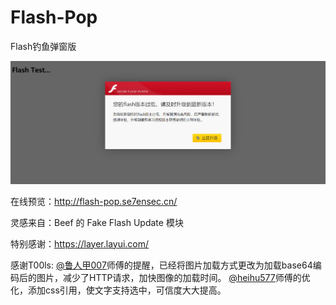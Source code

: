 # Flash-Pop

Flash钓鱼弹窗版

![](https://raw.githubusercontent.com/r00tSe7en/pictures/master/flashpop.png)

在线预览：http://flash-pop.se7ensec.cn/



灵感来自：Beef 的 Fake Flash Update 模块

特别感谢：https://layer.layui.com/

感谢T00ls:
[@鲁人甲007](https://www.t00ls.net/members-profile-6993.html)师傅的提醒，已经将图片加载方式更改为加载base64编码后的图片，减少了HTTP请求，加快图像的加载时间。
[@heihu577](https://www.t00ls.net/members-topics-12029.html)师傅的优化，添加css引用，使文字支持选中，可信度大大提高。
